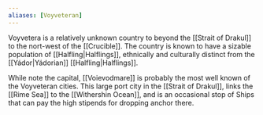 ```yaml
---
aliases: [Voyveteran]
---
```

Voyvetera is a relatively unknown country to beyond the [[Strait of Drakul]] to the nort-west of the [[Crucible]]. The country is known to have a sizable population of [[Halfling|Halflings]], ethnically and culturally distinct from the [[Yádor|Yádorian]] [[Halfling|Halflings]].

While note the capital, [[Voievodmare]] is probably the most well known of the Voyveteran cities. This large port city in the [[Strait of Drakul]], links the [[Rime Sea]] to the [[Withershin Ocean]], and is an occasional stop of Ships that can pay the high stipends for dropping anchor there.

